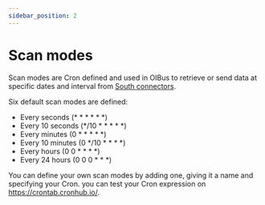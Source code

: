 ```yaml
---
sidebar_position: 2
---
```


# Scan modes
Scan modes are Cron defined and used in OIBus to retrieve or send data at specific dates and interval from 
[South connectors](../../guide/south-connectors/common-settings.md).

Six default scan modes are defined:
- Every seconds (* * * * * *)
- Every 10 seconds (*/10 * * * * *)
- Every minutes (0 * * * * *)
- Every 10 minutes (0 */10 * * * *)
- Every hours (0 0 * * * *)
- Every 24 hours (0 0 0 * * *)

You can define your own scan modes by adding one, giving it a name and specifying your Cron. you can test your Cron
expression on https://crontab.cronhub.io/.